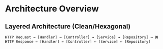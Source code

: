 # Architecture Overview

## Layered Architecture (Clean/Hexagonal)
```txt
HTTP Request → [Handler] → [Controller] → [Service] → [Repository] → DB/Cache
HTTP Response ← [Handler] ← [Controller] ← [Service] ← [Repository]
```